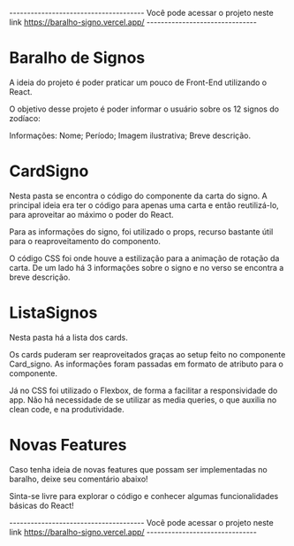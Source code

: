 
-------------------------------------- Você pode acessar o projeto neste link https://baralho-signo.vercel.app/ -------------------------------
# Baralho de Signos

A ideia do projeto é poder praticar um pouco de Front-End utilizando o React.

O objetivo desse projeto é poder informar o usuário sobre os 12 signos do zodíaco:

Informações:
Nome;
Período;
Imagem ilustrativa;
Breve descrição.

# CardSigno
Nesta pasta se encontra o código do componente da carta do signo.
A principal ideia era ter o código para apenas uma carta e então reutilizá-lo, para aproveitar ao máximo o poder do React.

Para as informações do signo, foi utilizado o props, recurso bastante útil para o reaproveitamento do componento.

O código CSS foi onde houve a estilização para a animação de rotação da carta. De um lado há 3 informações sobre o signo e no verso se encontra a breve descrição.

# ListaSignos
Nesta pasta há a lista dos cards.

Os cards puderam ser reaproveitados graças ao setup feito no componente Card_signo. As informações foram passadas em formato de atributo para o componente.

Já no CSS foi utilizado o Flexbox, de forma a facilitar a responsividade do app.
Não há necessidade de se utilizar as media queries, o que auxilia no clean code, e na produtividade.

# Novas Features
Caso tenha ideia de novas features que possam ser implementadas no baralho, deixe seu comentário abaixo!

Sinta-se livre para explorar o código e conhecer algumas funcionalidades básicas do React!

-------------------------------------- Você pode acessar o projeto neste link https://baralho-signo.vercel.app/ -------------------------------
